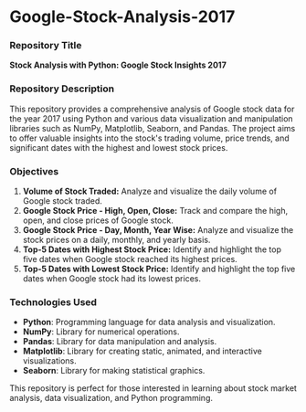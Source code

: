 # Google-Stock-Analysis-2017
### Repository Title
**Stock Analysis with Python: Google Stock Insights 2017**

### Repository Description
This repository provides a comprehensive analysis of Google stock data for the year 2017 using Python and various data visualization and manipulation libraries such as NumPy, Matplotlib, Seaborn, and Pandas. The project aims to offer valuable insights into the stock's trading volume, price trends, and significant dates with the highest and lowest stock prices.

### Objectives
1. **Volume of Stock Traded:** Analyze and visualize the daily volume of Google stock traded.
2. **Google Stock Price - High, Open, Close:** Track and compare the high, open, and close prices of Google stock.
3. **Google Stock Price - Day, Month, Year Wise:** Analyze and visualize the stock prices on a daily, monthly, and yearly basis.
4. **Top-5 Dates with Highest Stock Price:** Identify and highlight the top five dates when Google stock reached its highest prices.
5. **Top-5 Dates with Lowest Stock Price:** Identify and highlight the top five dates when Google stock had its lowest prices.

### Technologies Used
- **Python**: Programming language for data analysis and visualization.
- **NumPy**: Library for numerical operations.
- **Pandas**: Library for data manipulation and analysis.
- **Matplotlib**: Library for creating static, animated, and interactive visualizations.
- **Seaborn**: Library for making statistical graphics.

This repository is perfect for those interested in learning about stock market analysis, data visualization, and Python programming.




